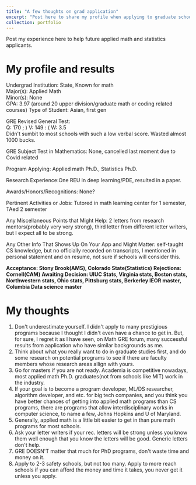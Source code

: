 ```yaml
---
title: "A few thoughts on grad application"
excerpt: "Post here to share my profile when applying to graduate schools and some thoughts<br/><img src='/images/stony.jpg'>"
collection: portfolio
---
```


Post my experience here to help future applied math and statistics applicants.
# My profile and results

Undergrad Institution: State, Known for math  
Major(s): Applied Math  
Minor(s): None  
GPA: 3.97 (around 20 upper division/graduate math or coding related courses)
Type of Student: Asian, first gen  
  
GRE Revised General Test:  
Q: 170  ; )
V: 149  : (
W: 3.5  
Didn't sumbit to most schools with such a low verbal score. Wasted almost 1000 bucks.
  
GRE Subject Test in Mathematics:  None, cancelled last moment due to Covid related
  
  
Program Applying: Applied math Ph.D., Statistics Ph.D. 
  
Research Experience:One REU in deep learning/PDE, resulted in a paper.  

Awards/Honors/Recognitions: None?  

Pertinent Activities or Jobs: Tutored in math learning center for 1 semester, TAed 2 semester  

Any Miscellaneous Points that Might Help: 2 letters from research mentors(probably very very strong), third letter from different letter writers, but I expect all to be strong.

Any Other Info That Shows Up On Your App and Might Matter: self-taught CS knowledge, but no officially recorded on transcripts, I mentioned in personal statement and on resume, not sure if schools will consider this.

**Acceptance: Stony Brook(AMS), Colorado State(Statistics)**
**Rejections: Cornell(CAM)**
**Awaiting Decision: UIUC Stats, Virginia stats, Boston stats, Northwestern stats, Ohio stats, Pittsburg stats, Berkerley IEOR master, Columbia Data science master**

# My thoughts
1. Don't underestimate yourself. I didn't apply to many prestigious programs because I thought I didn't even have a chance to get in. But, for sure, I regret it as I have seen, on Math GRE forum, many successful results from aaplication who have similar backgrounds as me.
2. Think about what you really want to do in graduate studies first, and do some research on potential programs to see if there are faculty members whose research areas allign with yours.
3.  Go for masters if you are not ready. Academia is competitive nowadays, most applied math Ph.D. graduates(not from schools like MIT) work in the industry.
4. If your goal is to become a program developer, ML/DS researcher, algorithm developer, and etc. for big tech companies, and you think you have better chances of getting into applied math programs than CS programs, there are programs that allow interdisciplinary works in computer science, to name a few, Johns Hopkins and U of Maryland.
5. Generally, applied math is a little bit easier to get in than pure math programs for most schools.
6. Ask your letter writers if your rec. letters will be strong unless you know them well enough that you know the letters will be good. Generic letters don't help.
7. GRE DOESN'T matter that much for PhD programs, don't waste time and money on it.
8. Apply to 2-3 safety schools, but not too many. Apply to more reach schools if you can afford the money and time it takes, you never get it unless you apply.